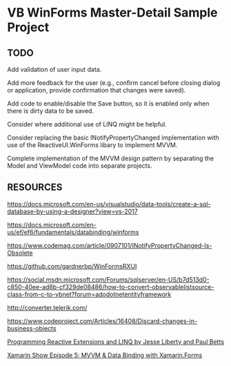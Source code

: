 # VB WinForms Master-Detail Sample Project

## TODO

Add validation of user input data.

Add more feedback for the user (e.g., confirm cancel before closing dialog or application, provide confirmation that changes were saved).

Add code to enable/disable the Save button, so it is enabled only when there is dirty data to be saved.

Consider where additional use of LINQ might be helpful.

Consider replacing the basic INotifyPropertyChanged implementation with use of the ReactiveUI.WinForms libary to implement MVVM.

Complete implementation of the MVVM design pattern by separating the Model and ViewModel code into separate projects.

## RESOURCES

https://docs.microsoft.com/en-us/visualstudio/data-tools/create-a-sql-database-by-using-a-designer?view=vs-2017

https://docs.microsoft.com/en-us/ef/ef6/fundamentals/databinding/winforms

https://www.codemag.com/article/0907101/INotifyPropertyChanged-Is-Obsolete

https://github.com/gardnerbp/WinFormsRXUI

https://social.msdn.microsoft.com/Forums/sqlserver/en-US/b7d513d0-c850-40ee-ad8b-cf329de08486/how-to-convert-observablelistsource-class-from-c-to-vbnet?forum=adodotnetentityframework

http://converter.telerik.com/

https://www.codeproject.com/Articles/16408/Discard-changes-in-business-objects

[Programming Reactive Extensions and LINQ by Jesse Liberty and Paul Betts](https://www.apress.com/us/book/9781430237471)

[Xamarin Show Episode 5: MVVM & Data Binding with Xamarin.Forms](https://www.youtube.com/watch?v=GZDQptTQZsk&t=0s&list=PLcd1QuTDnY-eMgMLLhoCX8KDEdrNLOL6T&index=54)
